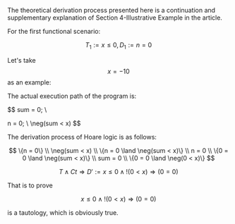 The theoretical derivation process presented here is a continuation and supplementary explanation of Section 4-Illustrative Example in the article.



For the first functional scenario:

$$
T_1 := x \leq 0, \, D_1 := n = 0
$$

Let's take $$x = -10$$ as an example:

The actual execution path of the program is:

$$
sum = 0; \\

n = 0; \\
\neg(sum < x)
$$

The derivation process of Hoare logic is as follows:

$$
\{n = 0\} \\
\neg(sum < x) \\
\{n = 0 \land \neg(sum < x)\} \\
n = 0 \\
\{0 = 0 \land \neg(sum < x)\} \\
sum = 0 \\
\{0 = 0 \land \neg(0 < x)\}
$$

$$
T \land Ct \Rightarrow D' := x \leq 0 \land !(0 < x) \Rightarrow (0 = 0)
$$

That is to prove

$$
x \leq 0 \land !(0 < x) \Rightarrow (0 = 0)
$$

is a tautology, which is obviously true.
